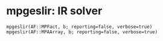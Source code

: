 # mpgeslir: IR solver
```@docs
mpgeslir(AF::MPFact, b; reporting=false, verbose=true)
mpgeslir(AF::MPAArray, b; reporting=false, verbose=true)
```

